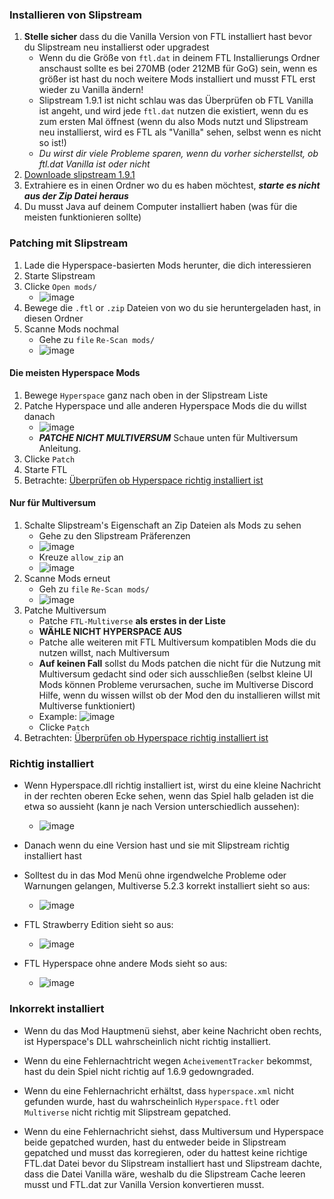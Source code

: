 ### Installieren von Slipstream

1. **Stelle sicher** dass du die Vanilla Version von FTL installiert hast bevor du Slipstream neu installierst oder upgradest
   - Wenn du die Größe von `ftl.dat` in deinem FTL Installierungs Ordner anschaust sollte es bei 270MB (oder 212MB für GoG) sein, wenn es größer ist hast du noch weitere Mods installiert und musst FTL erst wieder zu Vanilla ändern!
   - Slipstream 1.9.1 ist nicht schlau was das Überprüfen ob FTL Vanilla ist angeht, und wird jede `ftl.dat` nutzen die existiert, wenn du es zum ersten Mal öffnest (wenn du also Mods nutzt und Slipstream neu installierst, wird es FTL als "Vanilla" sehen, selbst wenn es nicht so ist!)
   - *Du wirst dir viele Probleme sparen, wenn du vorher sicherstellst, ob ftl.dat Vanilla ist oder nicht*
2. [Downloade slipstream 1.9.1](https://subsetgames.com/forum/viewtopic.php?f=12&t=17102)
3. Extrahiere es in einen Ordner wo du es haben möchtest, ***starte es nicht aus der Zip Datei heraus***
4. Du musst Java auf deinem Computer installiert haben (was für die meisten funktionieren sollte)

### Patching mit Slipstream

1. Lade die Hyperspace-basierten Mods herunter, die dich interessieren
2. Starte Slipstream
3. Clicke `Open mods/`
   - ![image](https://user-images.githubusercontent.com/1423894/173680447-24bdb0df-0a50-44a9-ad79-1f9a6a38f61d.png)
4. Bewege die `.ftl` or `.zip` Dateien von wo du sie heruntergeladen hast, in diesen Ordner
5. Scanne Mods nochmal
   - Gehe zu `file` `Re-Scan mods/`
   - ![image](https://user-images.githubusercontent.com/1423894/173680307-c9d1da5f-9a7e-43af-a933-d53431da27ad.png)


#### Die meisten Hyperspace Mods
1. Bewege `Hyperspace` ganz nach oben in der Slipstream Liste
2. Patche Hyperspace und alle anderen Hyperspace Mods die du willst danach
   - ![image](https://user-images.githubusercontent.com/1423894/173682067-297f466c-bfad-4493-904c-0c27c836657b.png)
   - ***PATCHE NICHT MULTIVERSUM*** Schaue unten für Multiversum Anleitung.
3. Clicke `Patch`
4. Starte FTL
5. Betrachte: [Überprüfen ob Hyperspace richtig installiert ist](#inkorrekt-installiert)

#### Nur für Multiversum
1. Schalte Slipstream's Eigenschaft an Zip Dateien als Mods zu sehen
   - Gehe zu den Slipstream Präferenzen
   - ![image](https://user-images.githubusercontent.com/1423894/173679563-2f5dbe3d-dabf-4278-b8c0-f26351426021.png)
   - Kreuze `allow_zip` an
   - ![image](https://user-images.githubusercontent.com/1423894/173679698-b2f5d369-182e-41a1-939c-39c40b6a0bd5.png)
2. Scanne Mods erneut
   - Geh zu `file` `Re-Scan mods/`
   - ![image](https://user-images.githubusercontent.com/1423894/173680307-c9d1da5f-9a7e-43af-a933-d53431da27ad.png)
3. Patche Multiversum
   - Patche `FTL-Multiverse` **als erstes in der Liste**
   - **WÄHLE NICHT HYPERSPACE AUS**
   - Patche alle weiteren mit FTL Multiversum kompatiblen Mods die du nutzen willst, nach Multiversum
   - **Auf keinen Fall** sollst du Mods patchen die nicht für die Nutzung mit Multiversum gedacht sind oder sich ausschließen (selbst kleine UI Mods können Probleme verursachen, suche im Multiverse Discord Hilfe, wenn du wissen willst ob der Mod den du installieren willst mit Multiverse funktioniert)
   - Example: ![image](https://user-images.githubusercontent.com/1423894/173681032-76e9b056-ede6-42f5-ad5a-ffa0fece384a.png)
   - Clicke `Patch`
4. Betrachten: [Überprüfen ob Hyperspace richtig installiert ist](#inkorrekt-installiert)

### Richtig installiert

- Wenn Hyperspace.dll richtig installiert ist, wirst du eine kleine Nachricht in der rechten oberen Ecke sehen, wenn das Spiel halb geladen ist die etwa so aussieht (kann je nach Version unterschiedlich aussehen):
   - ![image](https://user-images.githubusercontent.com/1423894/173682629-6aa843d8-bb36-4a3b-afad-bd6b23463a8a.png)

- Danach wenn du eine Version hast und sie mit Slipstream richtig installiert hast

- Solltest du in das Mod Menü ohne irgendwelche Probleme oder Warnungen gelangen, Multiverse 5.2.3 korrekt installiert sieht so aus:
   - ![image](https://user-images.githubusercontent.com/1423894/173683306-2b92a3e2-d0d2-4bff-ac19-33ff6ef0a749.png)

- FTL Strawberry Edition sieht so aus:
   - ![image](https://user-images.githubusercontent.com/1423894/173683567-598bc5fe-a7f8-4bad-8dd1-2b6ff161d695.png)

- FTL Hyperspace ohne andere Mods sieht so aus:
   - ![image](https://user-images.githubusercontent.com/1423894/173684224-64a24d41-e5ae-4c52-b45f-82fafb42abea.png)



### Inkorrekt installiert

- Wenn du das Mod Hauptmenü siehst, aber keine Nachricht oben rechts, ist Hyperspace's DLL wahrscheinlich nicht richtig installiert.

- Wenn du eine Fehlernachtricht wegen `AcheivementTracker` bekommst, hast du dein Spiel nicht richtig auf 1.6.9 gedowngraded.

- Wenn du eine Fehlernachricht erhältst, dass `hyperspace.xml` nicht gefunden wurde, hast du wahrscheinlich `Hyperspace.ftl` oder `Multiverse` nicht richtig mit Slipstream gepatched.

- Wenn du eine Fehlernachricht siehst, dass Multiversum und Hyperspace beide gepatched wurden, hast du entweder beide in Slipstream gepatched und musst das korregieren, oder du hattest keine richtige FTL.dat Datei bevor du Slipstream installiert hast und Slipstream dachte, dass die Datei Vanilla wäre, weshalb du die Slipstream Cache leeren musst und FTL.dat zur Vanilla Version konvertieren musst.
